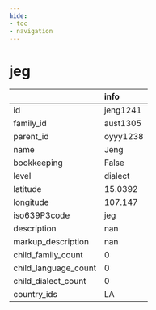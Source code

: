 ```yaml
---
hide:
- toc
- navigation
---
```

# jeg
|                      | info     |
|:---------------------|:---------|
| id                   | jeng1241 |
| family_id            | aust1305 |
| parent_id            | oyyy1238 |
| name                 | Jeng     |
| bookkeeping          | False    |
| level                | dialect  |
| latitude             | 15.0392  |
| longitude            | 107.147  |
| iso639P3code         | jeg      |
| description          | nan      |
| markup_description   | nan      |
| child_family_count   | 0        |
| child_language_count | 0        |
| child_dialect_count  | 0        |
| country_ids          | LA       |